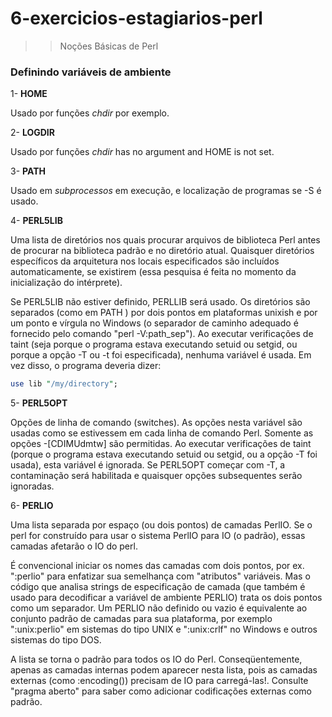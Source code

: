 # 6-exercicios-estagiarios-perl
>> Noções Básicas de Perl


### Definindo variáveis de ambiente

1- **HOME**

Usado por funções *chdir* por exemplo.

2- **LOGDIR**

Usado por funções *chdir* has no argument and HOME is not set.

3- **PATH**

Usado em *subprocessos* em execução, e localização de programas se -S é usado.

4- **PERL5LIB**

Uma lista de diretórios nos quais procurar arquivos de biblioteca Perl antes de procurar na biblioteca padrão e no diretório atual. Quaisquer diretórios específicos da arquitetura nos locais especificados são incluídos automaticamente, se existirem (essa pesquisa é feita no momento da inicialização do intérprete).

Se PERL5LIB não estiver definido, PERLLIB será usado. Os diretórios são separados (como em PATH ) por dois pontos em plataformas unixish e por um ponto e vírgula no Windows (o separador de caminho adequado é fornecido pelo comando "perl -V:path_sep").
Ao executar verificações de taint (seja porque o programa estava executando setuid ou setgid, ou porque a opção -T ou -t foi especificada), nenhuma variável é usada. Em vez disso, o programa deveria dizer:

```perl
use lib "/my/directory";
```

5- **PERL5OPT**

Opções de linha de comando (switches). As opções nesta variável são usadas como se estivessem em cada linha de comando Perl. Somente as opções -[CDIMUdmtw] são permitidas. Ao executar verificações de taint (porque o programa estava executando setuid ou setgid, ou a opção -T foi usada), esta variável é ignorada. Se PERL5OPT começar com -T, a contaminação será habilitada e quaisquer opções subsequentes serão ignoradas.

6- **PERLIO**

Uma lista separada por espaço (ou dois pontos) de camadas PerlIO. Se o perl for construído para usar o sistema PerlIO para IO (o padrão), essas camadas afetarão o IO do perl.

É convencional iniciar os nomes das camadas com dois pontos, por ex. ":perlio" para enfatizar sua semelhança com "atributos" variáveis. Mas o código que analisa strings de especificação de camada (que também é usado para decodificar a variável de ambiente PERLIO) trata os dois pontos como um separador.
Um PERLIO não definido ou vazio é equivalente ao conjunto padrão de camadas para sua plataforma, por exemplo ":unix:perlio" em sistemas do tipo UNIX e ":unix:crlf" no Windows e outros sistemas do tipo DOS.

A lista se torna o padrão para todos os IO do Perl. Conseqüentemente, apenas as camadas internas podem aparecer nesta lista, pois as camadas externas (como :encoding()) precisam de IO para carregá-las!. Consulte "pragma aberto" para saber como adicionar codificações externas como padrão.
